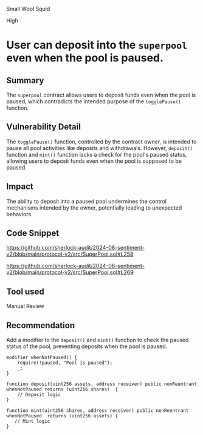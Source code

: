 Small Wool Squid

High

# User can deposit into the `superpool` even when the pool is paused.

## Summary
The `superpool` contract allows users to deposit funds even when the pool is paused, which contradicts the intended purpose of the `togglePause()` function.

## Vulnerability Detail
The `togglePause()` function, controlled by the contract owner, is intended to pause all pool activities like deposits and withdrawals. However, `deposit()` function and `mint()` function lacks a check for the pool's paused status, allowing users to deposit funds even when the pool is supposed to be paused.

## Impact
The ability to deposit into a paused pool undermines the control mechanisms intended by the owner, potentially leading to unexpected behaviors

## Code Snippet
https://github.com/sherlock-audit/2024-08-sentiment-v2/blob/main/protocol-v2/src/SuperPool.sol#L258

https://github.com/sherlock-audit/2024-08-sentiment-v2/blob/main/protocol-v2/src/SuperPool.sol#L269

## Tool used

Manual Review

## Recommendation

Add a modifier to the `deposit()` and `mint()` function to check the paused status of the pool, preventing deposits when the pool is paused.

```solidity
modifier whenNotPaused() {
    require(!paused, "Pool is paused");
    _;
}

function deposit(uint256 assets, address receiver) public nonReentrant whenNotPaused returns (uint256 shares)  {
    // Deposit logic
}

function mint(uint256 shares, address receiver) public nonReentrant whenNotPaused  returns (uint256 assets) {
   // Mint logic
}   
```